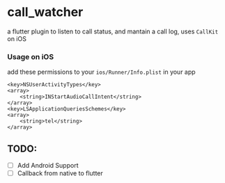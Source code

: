 # call_watcher
a flutter plugin to listen to call status, and mantain a call log, uses `CallKit` on iOS


### Usage on iOS
add these permissions to your `ios/Runner/Info.plist` in your app
```
<key>NSUserActivityTypes</key>
<array>
    <string>INStartAudioCallIntent</string>
</array>
<key>LSApplicationQueriesSchemes</key>
<array>
    <string>tel</string>
</array>
```

## TODO: 
- [ ] Add Android Support
- [ ] Callback from native to flutter
